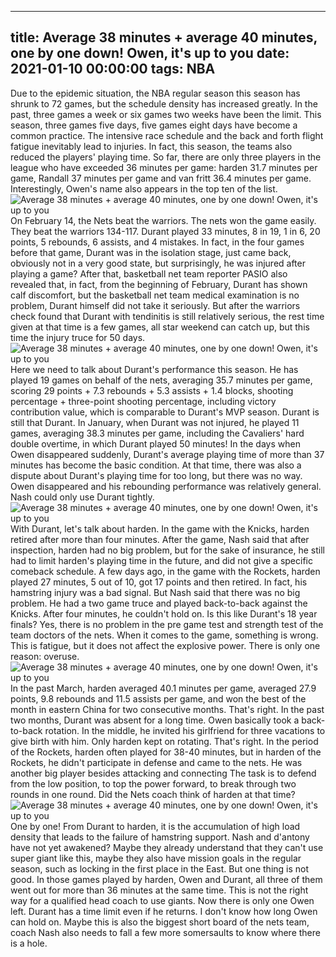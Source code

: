 
---
title: Average 38 minutes + average 40 minutes, one by one down! Owen, it's up to you
date: 2021-01-10 00:00:00
tags:  NBA
---
Due to the epidemic situation, the NBA regular season this season has shrunk to 72 games, but the schedule density has increased greatly. In the past, three games a week or six games two weeks have been the limit. This season, three games five days, five games eight days have become a common practice. The intensive race schedule and the back and forth flight fatigue inevitably lead to injuries. In fact, this season, the teams also reduced the players' playing time. So far, there are only three players in the league who have exceeded 36 minutes per game: harden 31.7 minutes per game, Randall 37 minutes per game and van fritt 36.4 minutes per game. Interestingly, Owen's name also appears in the top ten of the list.
![Average 38 minutes + average 40 minutes, one by one down! Owen, it's up to you](a03d1e02-39a2-4efa-8efb-bf9bf53ea257.gif)
On February 14, the Nets beat the warriors. The nets won the game easily. They beat the warriors 134-117. Durant played 33 minutes, 8 in 19, 1 in 6, 20 points, 5 rebounds, 6 assists, and 4 mistakes. In fact, in the four games before that game, Durant was in the isolation stage, just came back, obviously not in a very good state, but surprisingly, he was injured after playing a game? After that, basketball net team reporter PASIO also revealed that, in fact, from the beginning of February, Durant has shown calf discomfort, but the basketball net team medical examination is no problem, Durant himself did not take it seriously. But after the warriors check found that Durant with tendinitis is still relatively serious, the rest time given at that time is a few games, all star weekend can catch up, but this time the injury truce for 50 days.
![Average 38 minutes + average 40 minutes, one by one down! Owen, it's up to you](0b054e1f-ecbc-45e9-b1ea-392d91a483b3.gif)
Here we need to talk about Durant's performance this season. He has played 19 games on behalf of the nets, averaging 35.7 minutes per game, scoring 29 points + 7.3 rebounds + 5.3 assists + 1.4 blocks, shooting percentage + three-point shooting percentage, including victory contribution value, which is comparable to Durant's MVP season. Durant is still that Durant. In January, when Durant was not injured, he played 11 games, averaging 38.3 minutes per game, including the Cavaliers' hard double overtime, in which Durant played 50 minutes! In the days when Owen disappeared suddenly, Durant's average playing time of more than 37 minutes has become the basic condition. At that time, there was also a dispute about Durant's playing time for too long, but there was no way. Owen disappeared and his rebounding performance was relatively general. Nash could only use Durant tightly.
![Average 38 minutes + average 40 minutes, one by one down! Owen, it's up to you](9e238aff-f936-4b40-9b34-863dd10d34c9.gif)
With Durant, let's talk about harden. In the game with the Knicks, harden retired after more than four minutes. After the game, Nash said that after inspection, harden had no big problem, but for the sake of insurance, he still had to limit harden's playing time in the future, and did not give a specific comeback schedule. A few days ago, in the game with the Rockets, harden played 27 minutes, 5 out of 10, got 17 points and then retired. In fact, his hamstring injury was a bad signal. But Nash said that there was no big problem. He had a two game truce and played back-to-back against the Knicks. After four minutes, he couldn't hold on. Is this like Durant's 18 year finals? Yes, there is no problem in the pre game test and strength test of the team doctors of the nets. When it comes to the game, something is wrong. This is fatigue, but it does not affect the explosive power. There is only one reason: overuse.
![Average 38 minutes + average 40 minutes, one by one down! Owen, it's up to you](1a5470ea-95ac-46ea-a763-58f69b2a9312.gif)
In the past March, harden averaged 40.1 minutes per game, averaged 27.9 points, 9.8 rebounds and 11.5 assists per game, and won the best of the month in eastern China for two consecutive months. That's right. In the past two months, Durant was absent for a long time. Owen basically took a back-to-back rotation. In the middle, he invited his girlfriend for three vacations to give birth with him. Only harden kept on rotating. That's right. In the period of the Rockets, harden often played for 38-40 minutes, but in harden of the Rockets, he didn't participate in defense and came to the nets. He was another big player besides attacking and connecting The task is to defend from the low position, to top the power forward, to break through two rounds in one round. Did the Nets coach think of harden at that time?
![Average 38 minutes + average 40 minutes, one by one down! Owen, it's up to you](e5498887-9590-4e57-9058-5bc9fe9d8172.gif)
One by one! From Durant to harden, it is the accumulation of high load density that leads to the failure of hamstring support. Nash and d'antony have not yet awakened? Maybe they already understand that they can't use super giant like this, maybe they also have mission goals in the regular season, such as locking in the first place in the East. But one thing is not good. In those games played by harden, Owen and Durant, all three of them went out for more than 36 minutes at the same time. This is not the right way for a qualified head coach to use giants. Now there is only one Owen left. Durant has a time limit even if he returns. I don't know how long Owen can hold on. Maybe this is also the biggest short board of the nets team, coach Nash also needs to fall a few more somersaults to know where there is a hole.